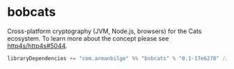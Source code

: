 # bobcats

Cross-platform cryptography (JVM, Node.js, browsers) for the Cats ecosystem.
To learn more about the concept please see [http4s/http4s#5044](https://github.com/http4s/http4s/issues/5044).

```scala
libraryDependencies += "com.armanbilge" %% "bobcats" % "0.1-17e6278" // or latest hash on main branch
```
